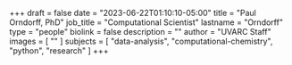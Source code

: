 +++
draft = false
date = "2023-06-22T01:10:10-05:00"
title = "Paul Orndorff, PhD"
job_title = "Computational Scientist"
lastname = "Orndorff"
type = "people"
biolink = false
description = ""
author = "UVARC Staff"
images = [
  ""
]
subjects = [
  "data-analysis",
  "computational-chemistry",
  "python",
  "research"
]
+++

